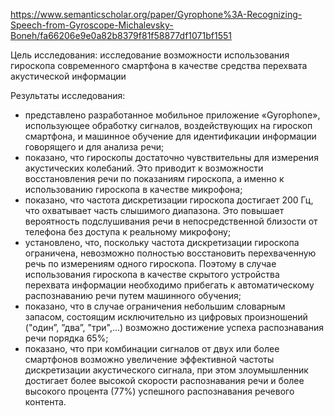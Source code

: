 https://www.semanticscholar.org/paper/Gyrophone%3A-Recognizing-Speech-from-Gyroscope-Michalevsky-Boneh/fa66206e9e0a82b8379f81f58877df1071bf1551

Цель исследования: исследование возможности использования гироскопа современного смартфона в качестве средства перехвата акустической информации

Результаты исследования: 
- представлено разработанное мобильное приложение «Gyrophone», использующее обработку сигналов, воздействующих на гироскоп смартфона, и машинное обучение для идентификации информации говорящего и для анализа речи; 
- показано, что гироскопы достаточно чувствительны для измерения акустических колебаний. Это приводит к возможности восстановления речи по показаниям гироскопа, а именно к использованию гироскопа в качестве микрофона; 
- показано, что частота дискретизации гироскопа достигает 200 Гц, что охватывает часть слышимого диапазона. Это повышает вероятность подслушивания речи в непосредственной близости от телефона без доступа к реальному микрофону; 
- установлено, что, поскольку частота дискретизации гироскопа ограничена, невозможно полностью восстановить перехваченную речь по измерениям одного гироскопа. Поэтому в случае использования гироскопа в качестве скрытого устройства перехвата информации необходимо прибегать к автоматическому распознаванию речи путем машинного обучения; 
- показано, что в случае ограничения небольшим словарным запасом, состоящим исключительно из цифровых произношений ("один”, ”два”, "три",...) возможно достижение успеха распознавания речи порядка 65%; 
- показано, что при комбинации сигналов от двух или более смартфонов возможно увеличение эффективной частоты дискретизации акустического сигнала, при этом злоумышленник достигает более высокой скорости распознавания речи и более высокого процента (77%) успешного распознавания речевого контента.